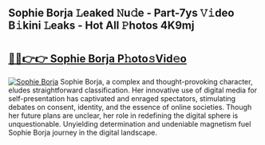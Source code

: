 ## Sophie Borja 𝙻eaked 𝙽u𝚍e - Part-7ys 𝚅𝚒deo B𝚒kini 𝙻eaks - Hot All 𝙿hotos 4K9mj

# <h2><a href="http://ld0ssl.urlbe.top/?page=Sophie+Borja">🔗🔗👉👉 Sophie Borja P𝚑oto𝚜Vid𝚎o</a></h2>

[![Sophie Borja](https://i.imgur.com/eBuTRDB.gif)](http://ld0ssl.urlbe.top/?page=Sophie+Borja)
Sophie Borja, a complex and thought-provoking character, eludes straightforward classification. Her innovative use of digital media for self-presentation has captivated and enraged spectators, stimulating debates on consent, identity, and the essence of online societies. Though her future plans are unclear, her role in redefining the digital sphere is unquestionable. Unyielding determination and undeniable magnetism fuel Sophie Borja journey in the digital landscape.
